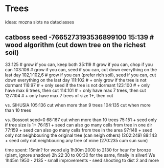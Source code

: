 # Trees

ideas:
mozna slots na dataclasses

catboss
seed
-7665273193536899100
15:139  # wood algorithm (cut down tree on the richest soil)
--
33:125  # grow if you can, keep both
35:119  # grow if you can, chop if you can
103:106 # grow if you can, seed if you can, cut down everything on the last day
102,1:102,6 # grow if you can (prefer rich soil), seed if you can, cut down everything on the last day
111:102 # + only grow if the tree is not dormant
116:97 # + only seed if the tree is not dormant
123:100 # + only have max 6 trees, then cut
114:101 # + only have max 7 trees, then cut
127:104 # + only have max 7 trees of size 1+, then cut

vs. SIHUSIA
105:136 cut when more than 9 trees
104:135 cut when more than 10 trees

vs. Bossoot
seed=0
68:167 cut when more than 10 trees
75:151 + seed only if tree size is 1+
76:151 + seed can also go many cells from tree in one dir
77:159 + seed can also go many cells from tree in the area
97:148 + seed only not neighbouring the original tree (can neigh others) (202:249)
88:143 + seed only not neighbouring any tree of mine (270:235 cum sun sum)


time spent: 
15min? for wood alg
1h30m 2000 to 2130 for heur for bronze (plant, ignore shadow)
2h 22:30 to 00:30 for the same, finally in silver! 
We
1h45m 1950 - 2135 - small improvements - seed shooting to dist 2 and more
